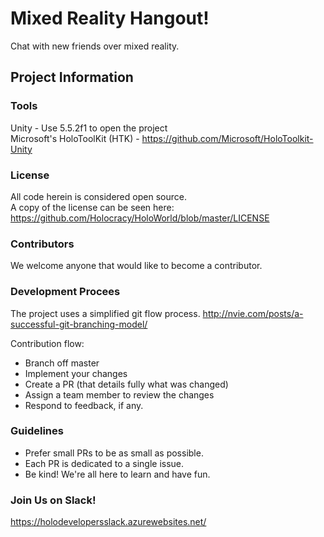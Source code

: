 # Mixed Reality Hangout!
Chat with new friends over mixed reality.

## Project Information

### Tools
Unity - Use 5.5.2f1 to open the project  
Microsoft's HoloToolKit (HTK) - https://github.com/Microsoft/HoloToolkit-Unity

### License
All code herein is considered open source.  
A copy of the license can be seen here: https://github.com/Holocracy/HoloWorld/blob/master/LICENSE

### Contributors
We welcome anyone that would like to become a contributor.

### Development Procees
The project uses a simplified git flow process. http://nvie.com/posts/a-successful-git-branching-model/

Contribution flow:
- Branch off master
- Implement your changes
- Create a PR (that details fully what was changed)
- Assign a team member to review the changes
- Respond to feedback, if any.

### Guidelines

- Prefer small PRs to be as small as possible.
- Each PR is dedicated to a single issue.
- Be kind! We're all here to learn and have fun.

### Join Us on Slack!
https://holodevelopersslack.azurewebsites.net/
